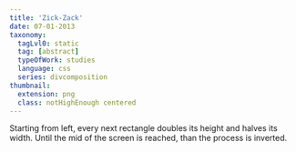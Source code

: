 ```yaml
---
title: 'Zick-Zack'
date: 07-01-2013
taxonomy:
  tagLvl0: static
  tag: [abstract]
  typeOfWork: studies
  language: css
  series: divcomposition
thumbnail:
  extension: png
  class: notHighEnough centered
---
```

Starting from left, every next rectangle doubles its height and halves its width. Until the mid of the screen is reached, than the process is inverted.